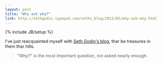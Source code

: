 ```yaml
---
layout: post
title: "Why ask why?"
link: http://sethgodin.typepad.com/seths_blog/2012/05/why-ask-why.html
---
```

{% include JB/setup %}

I've just reacquainted myself with [Seth Godin's blog](http://sethgodin.typepad.com), thar be treasures in them thar hills. 

>"Why?" is the most important question, not asked nearly enough.
